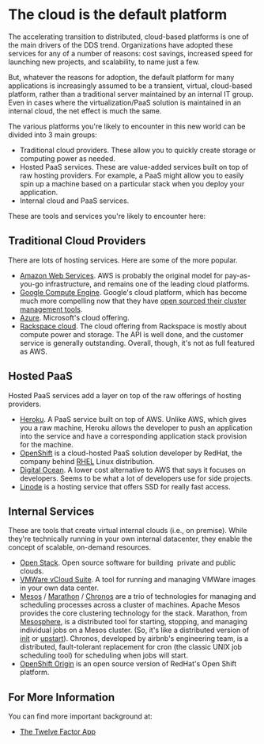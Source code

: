 # The cloud is the default platform

<span class="drop fa fa-cloud fa-5x pull-left fa-border"></span>

The accelerating transition to distributed, cloud-based platforms is one of the main drivers of the DDS trend. Organizations have adopted these services for any of a number of reasons: cost savings, increased speed for launching new projects, and scalability, to name just a few.

But, whatever the reasons for adoption, the default platform for many applications is increasingly assumed to be a transient, virtual, cloud-based platform, rather than a traditional server maintained by an internal IT group. Even in cases where the virtualization/PaaS solution is maintained in an internal cloud, the net effect is much the same.

The various platforms you're likely to encounter in this new world can be divided into 3 main groups:

* Traditional cloud providers. These allow you to quickly create storage or computing power as needed.
* Hosted PaaS services. These are value-added services built on top of raw hosting providers.  For example, a PaaS might allow you to easily spin up a machine based on a particular stack when you deploy your application.
* Internal cloud and PaaS services.


These are tools and services you're likely to encounter here:

## Traditional Cloud Providers

There are lots of hosting services. Here are some of the more popular.

* [Amazon Web Services](http://aws.amazon.com/).  AWS is probably the original model for pay-as-you-go infrastructure, and remains one of the leading cloud platforms.
* [Google Compute Engine](https://cloud.google.com/products/compute-engine/).  Google's cloud platform, which has become much more compelling now that they have [open sourced their cluster management tools](http://googlecloudplatform.blogspot.com/2014/06/an-update-on-container-support-on-google-cloud-platform.html).
* [Azure](http://www.windowsazure.com/). Microsoft's cloud offering.
* [Rackspace cloud](https://mycloud.rackspace.com/). The cloud offering from Rackspace is mostly about compute power and storage. The API is well done, and the customer service is generally outstanding. Overall, though, it's not as full featured as AWS.

## Hosted PaaS

Hosted PaaS services add a layer on top of the raw offerings of hosting providers.

* [Heroku](https://www.heroku.com/).  A PaaS service built on top of AWS. Unlike AWS, which gives you a raw machine, Heroku allows the developer to push an application into the service and have a corresponding application stack provision for the machine.
* [OpenShift](https://www.openshift.com/) is a cloud-hosted PaaS solution developer by RedHat, the company behind [RHEL](http://www.redhat.com/products/enterprise-linux/) Linux distribution.
* [Digital Ocean](https://www.digitalocean.com/). A lower cost alternative to AWS that says it focuses on developers. Seems to be what a lot of developers use for side projects.
* [Linode](https://www.linode.com/) is a hosting service that offers SSD for really fast access.

## Internal Services

These are tools that create virtual internal clouds (i.e., on premise). While they're technically running in your own internal datacenter, they enable the concept of scalable, on-demand resources.

* [Open Stack](https://www.openstack.org/).  Open source software for building  private and public clouds.
* [VMWare vCloud Suite](http://www.vmware.com/products/vcloud-suite/).  A tool for running and managing VMWare images in your own data center.
*  [Mesos](http://mesos.apache.org/) / [Marathon](https://github.com/mesosphere/marathon) / [Chronos](https://github.com/airbnb/chronos) are a trio of technologies for managing and scheduling processes across a cluster of machines.  Apache Mesos provides the core clustering technology for the stack. Marathon, from [Mesosphere](http://mesosphere.io/), is a distributed tool for starting, stopping, and managing individual jobs on a Mesos cluster. (So, it's like a distributed version of [init](http://en.wikipedia.org/wiki/Init) or [upstart](http://upstart.ubuntu.com/)).  Chronos, developed by airbnb's engineering team, is a distributed, fault-tolerant replacement for cron (the classic UNIX job scheduling tool) for scheduling when jobs will start.
* [OpenShift Origin](https://openshift.github.io/) is an open source version of RedHat's Open Shift platform.

## For More Information

You can find more important background at:

* [The Twelve Factor App](http://12factor.net/)
